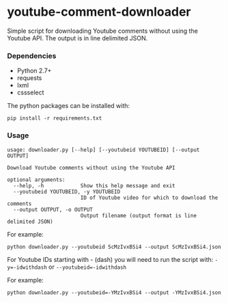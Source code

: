 # youtube-comment-downloader
Simple script for downloading Youtube comments without using the Youtube API. The output is in line delimited JSON.

### Dependencies
* Python 2.7+
* requests
* lxml
* cssselect

The python packages can be installed with:

    pip install -r requirements.txt

### Usage
```
usage: downloader.py [--help] [--youtubeid YOUTUBEID] [--output OUTPUT]

Download Youtube comments without using the Youtube API

optional arguments:
  --help, -h            Show this help message and exit
  --youtubeid YOUTUBEID, -y YOUTUBEID
                        ID of Youtube video for which to download the comments
  --output OUTPUT, -o OUTPUT
                        Output filename (output format is line delimited JSON)
```

For example:
```
python downloader.py --youtubeid ScMzIvxBSi4 --output ScMzIvxBSi4.json
```

For Youtube IDs starting with - (dash) you will need to run the script with:
`-y=-idwithdash` or `--youtubeid=-idwithdash`

For example:
```
python downloader.py --youtubeid=-YMzIvxBSi4 --output -YMzIvxBSi4.json
```
